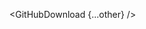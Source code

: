 <script>
  import { GitHubDownload } from 'svelte-shields'
  import type { GitHubDownloadPropsType } from 'svelte-shields';

  const other: GitHubDownloadPropsType = {
    user: 'shinokada',
    repo: 'teffects',
    cacheSeconds: '86400',
  }
</script>

<GitHubDownload {...other} />
